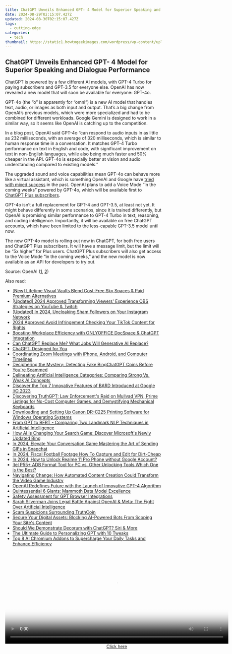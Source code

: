 ```yaml
---
title: ChatGPT Unveils Enhanced GPT- 4 Model for Superior Speaking and Dialogue Performance
date: 2024-08-29T02:15:07.427Z
updated: 2024-08-30T02:15:07.427Z
tags:
  - cutting-edge
categories:
  - tech
thumbnail: https://static1.howtogeekimages.com/wordpress/wp-content/uploads/2024/01/chatgpt-hero2.jpg
---
```


## ChatGPT Unveils Enhanced GPT- 4 Model for Superior Speaking and Dialogue Performance

ChatGPT is powered by a few different AI models, with GPT-4 Turbo for paying subscribers and GPT-3.5 for everyone else. OpenAI has now revealed a new model that will soon be available for everyone: GPT-4o.

 GPT-4o (the “o” is apparently for “omni”) is a new AI model that handles text, audio, or images as both input and output. That’s a big change from OpenAI’s previous models, which were more specialized and had to be combined for different workloads. Google Gemini is designed to work in a similar way, so it seems like OpenAI is catching up to the competition.

 In a blog post, OpenAI said GPT-4o “can respond to audio inputs in as little as 232 milliseconds, with an average of 320 milliseconds, which is similar to human response time in a conversation. It matches GPT-4 Turbo performance on text in English and code, with significant improvement on text in non-English languages, while also being much faster and 50% cheaper in the API. GPT-4o is especially better at vision and audio understanding compared to existing models.”

 The upgraded sound and voice capabilities mean GPT-4o can behave more like a virtual assistant, which is something OpenAI and Google have [tried with mixed success](https://instagram-videos.techidaily.com/new-2024-approved-starting-point-connecting-seamlessly-via-instagram/) in the past. OpenAI plans to add a Voice Mode “in the coming weeks” powered by GPT-4o, which will be available first to [ChatGPT Plus subscribers](https://android-location.techidaily.com/in-2024-3-effective-methods-to-fake-gps-location-on-android-for-your-vivo-y78t-drfone-by-drfone-virtual/).

 GPT-4o isn’t a full replacement for GPT-4 and GPT-3.5, at least not yet. It might behave differently in some scenarios, since it is trained differently, but OpenAI is promising similar performance to GPT-4 Turbo in text, reasoning, and coding intelligence. Importantly, it will be available on free ChatGPT accounts, which have been limited to the less-capable GPT-3.5 model until now.

 The new GPT-4o model is rolling out now in ChatGPT, for both free users and ChatGPT Plus subscribers. It will have a message limit, but the limit will be “5x higher” for Plus users. ChatGPT Plus subscribers will also get access to the Voice Mode “in the coming weeks,” and the new model is now available as an API for developers to try out.

 Source: OpenAI ([1](https://openai.com/index/hello-gpt-4o/), [2](https://openai.com/index/gpt-4o-and-more-tools-to-chatgpt-free/))

<ins class="adsbygoogle"
     style="display:block"
     data-ad-format="autorelaxed"
     data-ad-client="ca-pub-7571918770474297"
     data-ad-slot="1223367746"></ins>



<ins class="adsbygoogle"
     style="display:block"
     data-ad-client="ca-pub-7571918770474297"
     data-ad-slot="8358498916"
     data-ad-format="auto"
     data-full-width-responsive="true"></ins>

<span class="atpl-alsoreadstyle">Also read:</span>
<div><ul>
<li><a href="https://extra-skills.techidaily.com/new-lifetime-visual-vaults-blend-cost-free-sky-spaces-and-paid-premium-alternatives/"><u>[New] Lifetime Visual Vaults  Blend Cost-Free Sky Spaces & Paid Premium Alternatives</u></a></li>
<li><a href="https://visual-screen-recording.techidaily.com/updated-2024-approved-transforming-viewers-experience-obs-strategies-on-youtube-and-twitch/"><u>[Updated] 2024 Approved  Transforming Viewers' Experience  OBS Strategies on YouTube & Twitch</u></a></li>
<li><a href="https://instagram-video-recordings.techidaily.com/updated-in-2024-uncloaking-sham-followers-on-your-instagram-network/"><u>[Updated] In 2024, Uncloaking Sham Followers on Your Instagram Network</u></a></li>
<li><a href="https://tiktok-video-files.techidaily.com/2024-approved-avoid-infringement-checking-your-tiktok-content-for-rights/"><u>2024 Approved  Avoid Infringement  Checking Your TikTok Content for Rights</u></a></li>
<li><a href="https://tech-haven.techidaily.com/boosting-workplace-efficiency-with-onlyoffice-docspace-and-chatgpt-integration/"><u>Boosting Workplace Efficiency with ONLYOFFICE DocSpace & ChatGPT Integration</u></a></li>
<li><a href="https://tech-haven.techidaily.com/can-chatgpt-replace-me-what-jobs-will-generative-ai-replace/"><u>Can ChatGPT Replace Me? What Jobs Will Generative AI Replace?</u></a></li>
<li><a href="https://tech-haven.techidaily.com/chagpt-designed-for-you/"><u>ChaGPT: Designed for You</u></a></li>
<li><a href="https://on-screen-recording.techidaily.com/coordinating-zoom-meetings-with-iphone-android-and-computer-timelines/"><u>Coordinating Zoom Meetings with iPhone, Android, and Computer Timelines</u></a></li>
<li><a href="https://tech-haven.techidaily.com/deciphering-the-mystery-detecting-fake-bingchatgpt-coins-before-youre-scammed/"><u>Deciphering the Mystery: Detecting Fake BingChatGPT Coins Before You're Scammed</u></a></li>
<li><a href="https://tech-haven.techidaily.com/delineating-artificial-intelligence-categories-comparing-strong-vs-weak-ai-concepts/"><u>Delineating Artificial Intelligence Categories: Comparing Strong Vs. Weak AI Concepts</u></a></li>
<li><a href="https://tech-haven.techidaily.com/discover-the-top-7-innovative-features-of-bard-introduced-at-google-io-2023/"><u>Discover the Top 7 Innovative Features of BARD Introduced at Google I/O 2023</u></a></li>
<li><a href="https://tech-haven.techidaily.com/discovering-truthgpt-law-enforcements-raid-on-mullvad-vpn-prime-listings-for-no-cost-computer-games-and-demystifying-mechanical-keyboards/"><u>Discovering TruthGPT: Law Enforcement's Raid on Mullvad VPN, Prime Listings for No-Cost Computer Games, and Demystifying Mechanical Keyboards</u></a></li>
<li><a href="https://win-amazing.techidaily.com/downloading-and-setting-up-canon-dr-c225-printing-software-for-windows-operating-systems/"><u>Downloading and Setting Up Canon DR-C225 Printing Software for Windows Operating Systems</u></a></li>
<li><a href="https://tech-haven.techidaily.com/from-gpt-to-bert-comparing-two-landmark-nlp-techniques-in-artificial-intelligence/"><u>From GPT to BERT - Comparing Two Landmark NLP Techniques in Artificial Intelligence</u></a></li>
<li><a href="https://tech-haven.techidaily.com/how-ai-is-changing-your-search-game-discover-microsofts-newly-updated-bing/"><u>How AI Is Changing Your Search Game: Discover Microsoft's Newly Updated Bing</u></a></li>
<li><a href="https://snapchat-videos.techidaily.com/in-2024-elevate-your-conversation-game-mastering-the-art-of-sending-gifs-in-snapchat/"><u>In 2024, Elevate Your Conversation Game  Mastering the Art of Sending GIFs in Snapchat</u></a></li>
<li><a href="https://some-knowledge.techidaily.com/in-2024-fiscal-football-footage-how-to-capture-and-edit-for-dirt-cheap/"><u>In 2024, Fiscal Football Footage  How To Capture and Edit for Dirt-Cheap</u></a></li>
<li><a href="https://easy-unlock-android.techidaily.com/in-2024-how-to-unlock-realme-11-pro-phone-without-google-account-by-drfone-android/"><u>In 2024, How to Unlock Realme 11 Pro Phone without Google Account?</u></a></li>
<li><a href="https://bypass-frp.techidaily.com/itel-p55plus-adb-format-tool-for-pc-vs-other-unlocking-tools-which-one-is-the-best-by-drfone-android/"><u>Itel P55+ ADB Format Tool for PC vs. Other Unlocking Tools Which One is the Best?</u></a></li>
<li><a href="https://tech-haven.techidaily.com/navigating-change-how-automated-content-creation-could-transform-the-video-game-industry/"><u>Navigating Change: How Automated Content Creation Could Transform the Video Game Industry</u></a></li>
<li><a href="https://tech-haven.techidaily.com/openai-redefines-future-with-the-launch-of-innovative-gpt-4-algorithm/"><u>OpenAI Redefines Future with the Launch of Innovative GPT-4 Algorithm</u></a></li>
<li><a href="https://tech-haven.techidaily.com/quintessential-6-giants-mammoth-data-model-excellence/"><u>Quintessential 6 Giants: Mammoth Data Model Excellence</u></a></li>
<li><a href="https://tech-haven.techidaily.com/safety-assessment-for-gpt-browser-integrations/"><u>Safety Assessment for GPT Browser Integrations</u></a></li>
<li><a href="https://tech-haven.techidaily.com/sarah-silverman-joins-legal-battle-against-openai-and-meta-the-fight-over-artificial-intelligence/"><u>Sarah Silverman Joins Legal Battle Against OpenAI & Meta: The Fight Over Artificial Intelligence</u></a></li>
<li><a href="https://tech-haven.techidaily.com/scam-suspicions-surrounding-truthcoin/"><u>Scam Suspicions Surrounding TruthCoin</u></a></li>
<li><a href="https://tech-haven.techidaily.com/secure-your-digital-assets-blocking-ai-powered-bots-from-scoping-your-sites-content/"><u>Secure Your Digital Assets: Blocking AI-Powered Bots From Scoping Your Site's Content</u></a></li>
<li><a href="https://tech-haven.techidaily.com/should-we-demonstrate-decorum-with-chatgpt-siri-and-more/"><u>Should We Demonstrate Decorum with ChatGPT? Siri & More</u></a></li>
<li><a href="https://tech-haven.techidaily.com/the-ultimate-guide-to-personalizing-gpt-with-10-tweaks/"><u>The Ultimate Guide to Personalizing GPT with 10 Tweaks</u></a></li>
<li><a href="https://tech-haven.techidaily.com/top-8-ai-chromium-addons-to-supercharge-your-daily-tasks-and-enhance-efficiency/"><u>Top 8 AI Chromium Addons to Supercharge Your Daily Tasks and Enhance Efficiency</u></a></li>
</ul></div>

<!-- affiliate ads begin -->
<span id="1993650">
					<video width="720" height="300" style="cursor:pointer"
           poster="//a.impactradius-go.com/display-clicktoplayimage/1993650.jpeg"
           onclick="if(!this.playClicked){this.play();this.setAttribute('controls',true);this.playClicked=true;}">
	   <source src="//a.impactradius-go.com/display-ad/22993-1993650">
	   <img src="//a.impactradius-go.com/display-clicktoplayimage/1993650.jpeg" style="border: none; height: 100%; width: 100%; object-fit: contain">
	</video>
	<div style="width:720px;text-align:center"><a href="javascript:window.open(decodeURIComponent('https%3A%2F%2Fhomestyler.sjv.io%2Fc%2F5597632%2F1993650%2F22993'), '_blank');void(0);">Click here</a></div>
</span>
<img height="0" width="0" src="https://imp.pxf.io/i/5597632/1993650/22993" style="position:absolute;visibility:hidden;" border="0" />
<!-- affiliate ads end -->